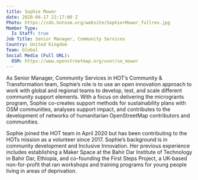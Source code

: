 ```yaml
---
title: Sophie Mower
date: 2020-04-17 22:17:00 Z
Photo: https://cdn.hotosm.org/website/Sophie+Mower_fullres.jpg
Member Type:
  Is Staff: true
Job Title: Senior Manager, Community Services
Country: United Kingdom
Team: Global
Social Media (Full URL):
  OSM: https://www.openstreetmap.org/user/se_mower
---
```


As Senior Manager, Community Services in HOT’s Community & Transformation team, Sophie’s role is to use an open innovation approach to work with global and regional teams to develop, test, and scale different community support elements. With a focus on delivering the microgrants program, Sophie co-creates support methods for sustainability plans with OSM communities, analyses support impact, and contributes to the development of networks of humanitarian OpenStreetMap contributors and communities.

Sophie joined the HOT team in April 2020 but has been contributing to the HOTs mission as a volunteer since 2017. Sophie’s background is in community development and Inclusive Innovation. Her previous experience includes establishing a Maker Space at the Bahir Dar Institute of Technology in Bahir Dar, Ethiopia, and co-founding the First Steps Project, a UK-based non-for-profit that ran workshops and training programs for young people living in areas of deprivation.

